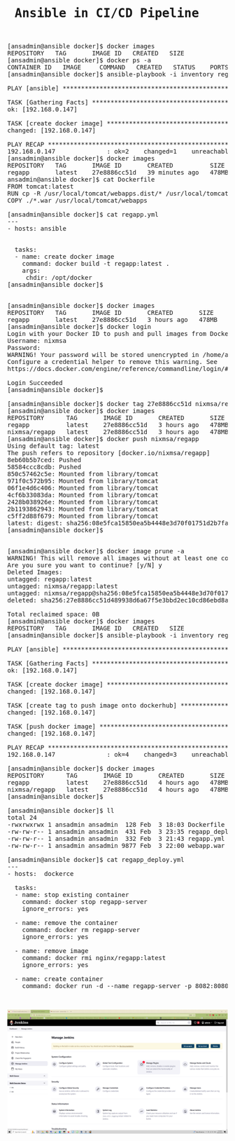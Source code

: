 <pre>
<h1> Ansible in CI/CD Pipeline </h1>

[ansadmin@ansible docker]$ docker images
REPOSITORY   TAG       IMAGE ID   CREATED   SIZE
[ansadmin@ansible docker]$ docker ps -a
CONTAINER ID   IMAGE     COMMAND   CREATED   STATUS    PORTS     NAMES
[ansadmin@ansible docker]$ ansible-playbook -i inventory regapp.yml

PLAY [ansible] ************************************************************************************************************************

TASK [Gathering Facts] ****************************************************************************************************************
ok: [192.168.0.147]

TASK [create docker image] ************************************************************************************************************
changed: [192.168.0.147]

PLAY RECAP ****************************************************************************************************************************
192.168.0.147              : ok=2    changed=1    unreachable=0    failed=0    skipped=0    rescued=0    ignored=0
[ansadmin@ansible docker]$ docker images
REPOSITORY   TAG       IMAGE ID       CREATED          SIZE
regapp       latest    27e8886cc51d   39 minutes ago   478MB
ansadmin@ansible docker]$ cat Dockerfile
FROM tomcat:latest
RUN cp -R /usr/local/tomcat/webapps.dist/* /usr/local/tomcat/webapps
COPY ./*.war /usr/local/tomcat/webapps

[ansadmin@ansible docker]$ cat regapp.yml
---
- hosts: ansible


  tasks:
  - name: create docker image
    command: docker build -t regapp:latest .
    args:
     chdir: /opt/docker
[ansadmin@ansible docker]$


[ansadmin@ansible docker]$ docker images
REPOSITORY   TAG       IMAGE ID       CREATED       SIZE
regapp       latest    27e8886cc51d   3 hours ago   478MB
[ansadmin@ansible docker]$ docker login
Login with your Docker ID to push and pull images from Docker Hub. If you don't have a Docker ID, head over to https://hub.docker.com to create one.
Username: nixmsa
Password:
WARNING! Your password will be stored unencrypted in /home/ansadmin/.docker/config.json.
Configure a credential helper to remove this warning. See
https://docs.docker.com/engine/reference/commandline/login/#credentials-store

Login Succeeded
[ansadmin@ansible docker]$

[ansadmin@ansible docker]$ docker tag 27e8886cc51d nixmsa/regapp:latest
[ansadmin@ansible docker]$ docker images
REPOSITORY      TAG       IMAGE ID       CREATED       SIZE
regapp          latest    27e8886cc51d   3 hours ago   478MB
nixmsa/regapp   latest    27e8886cc51d   3 hours ago   478MB
[ansadmin@ansible docker]$ docker push nixmsa/regapp
Using default tag: latest
The push refers to repository [docker.io/nixmsa/regapp]
8eb60b5b7ced: Pushed
58584ccc8cdb: Pushed
850c57462c5e: Mounted from library/tomcat
971f0c572b95: Mounted from library/tomcat
06f1e4d6c406: Mounted from library/tomcat
4cf6b33083da: Mounted from library/tomcat
2428b038926e: Mounted from library/tomcat
2b1193862943: Mounted from library/tomcat
c5ff2d88f679: Mounted from library/tomcat
latest: digest: sha256:08e5fca15850ea5b4448e3d70f01751d2b7fa32a5d8c558c023de47eade32b3c size: 2207
[ansadmin@ansible docker]$


[ansadmin@ansible docker]$ docker image prune -a
WARNING! This will remove all images without at least one container associated to them.
Are you sure you want to continue? [y/N] y
Deleted Images:
untagged: regapp:latest
untagged: nixmsa/regapp:latest
untagged: nixmsa/regapp@sha256:08e5fca15850ea5b4448e3d70f01751d2b7fa32a5d8c558c023de47eade32b3c
deleted: sha256:27e8886cc51d489938d6a67f5e3bbd2ec10cd86ebd8aa460fdae321da791e45f

Total reclaimed space: 0B
[ansadmin@ansible docker]$ docker images
REPOSITORY   TAG       IMAGE ID   CREATED   SIZE
[ansadmin@ansible docker]$ ansible-playbook -i inventory regapp.yml

PLAY [ansible] ************************************************************************************************************************

TASK [Gathering Facts] ****************************************************************************************************************
ok: [192.168.0.147]

TASK [create docker image] ************************************************************************************************************
changed: [192.168.0.147]

TASK [create tag to push image onto dockerhub] ****************************************************************************************
changed: [192.168.0.147]

TASK [push docker image] **************************************************************************************************************
changed: [192.168.0.147]

PLAY RECAP ****************************************************************************************************************************
192.168.0.147              : ok=4    changed=3    unreachable=0    failed=0    skipped=0    rescued=0    ignored=0

[ansadmin@ansible docker]$ docker images
REPOSITORY      TAG       IMAGE ID       CREATED       SIZE
regapp          latest    27e8886cc51d   4 hours ago   478MB
nixmsa/regapp   latest    27e8886cc51d   4 hours ago   478MB
[ansadmin@ansible docker]$

[ansadmin@ansible docker]$ ll
total 24
-rwxrwxrwx 1 ansadmin ansadmin  128 Feb  3 18:03 Dockerfile
-rw-rw-r-- 1 ansadmin ansadmin  431 Feb  3 23:35 regapp_deploy.yml
-rw-rw-r-- 1 ansadmin ansadmin  332 Feb  3 21:43 regapp.yml
-rw-rw-r-- 1 ansadmin ansadmin 9877 Feb  3 22:00 webapp.war

[ansadmin@ansible docker]$ cat regapp_deploy.yml
---
- hosts:  dockerce

  tasks:
  - name: stop existing container
    command: docker stop regapp-server
    ignore_errors: yes

  - name: remove the container
    command: docker rm regapp-server
    ignore_errors: yes

  - name: remove image
    command: docker rmi nginx/regapp:latest
    ignore_errors: yes

  - name: create container
    command: docker run -d --name regapp-server -p 8082:8080 nixmsa/regapp:latest


</pre>

![Alt text](https://github.com/4msahsan/DevOps/blob/main/Ansible/png/01.png "msahsan@hotmail.com")
